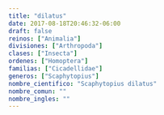 ```yaml
---
title: "dilatus"
date: 2017-08-18T20:46:32-06:00
draft: false
reinos: ["Animalia"]
divisiones: ["Arthropoda"]
clases: ["Insecta"]
ordenes: ["Homoptera"]
familias: ["Cicadellidae"]
generos: ["Scaphytopius"]
nombre_cientifico: "Scaphytopius dilatus"
nombre_comun: ""
nombre_ingles: ""
---
```

